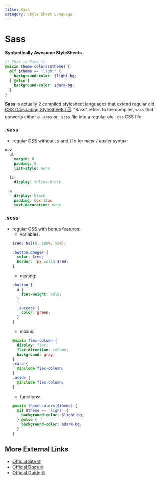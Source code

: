 ```yaml
---
title: Sass
category: Style Sheet Language
---
```


# Sass
**Syntactically Awesome StyleSheets**
```scss
/* This is Sass */
@mixin theme-colors($theme) {
  @if $theme == 'light' {
    background-color: $light-bg;
  } @else {
    background-color: $dark-bg;
  }
}
```
**Sass** is actually 2  compiled stylesheet languages that extend regular old
[CSS (Cascading StyleSheets) 🗒️](/on/css). "Sass" refers to the compiler, 
`sass` that converts either a `.sass` or `.scss` file into a regular old `.css` 
CSS file.

### .sass 
- regular CSS without `;`s and `{}`s for *nicer / easier* syntax:
```sass 
nav
  ul
    margin: 0
    padding: 0
    list-style: none

  li 
    display: inline-block

  a 
    display: block
    padding: 6px 12px
    text-decoration: none
```

### .scss
- regular CSS with bonus features:
  - variables: 
  ```scss
  $red: hsl(0, 100%, 50%);

  .button.danger {
    color: $red;
    border: 1px solid $red;
  }
  ```
  - nesting: 
  ```scss
  .button {
    a {
      font-weight: bold;
    }

    .success {
      color: green;
    }
  }
  ```
  - mixins:
  ```scss 
  @mixin flex-column {
    display: flex;
    flex-direction: column;
    background: gray;
  }
  .card {
    @include flex-column;
  }
  .aside {
    @include flex-column;
  }
  ```
  - functions:
  ```scss 
  @mixin theme-colors($theme) {
    @if $theme == 'light' {
      background-color: $light-bg;
    } @else {
      background-color: $dark-bg;
    }
  }
  ```

## More External Links
- [Official Site 🌐](https://sass-lang.com/)
- [Official Docs 🌐](https://sass-lang.com/documentation/)
- [Official Guide 🌐](https://sass-lang.com/guide)
